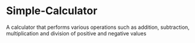 # Simple-Calculator
A calculator that performs various operations such as addition, subtraction, multiplication and division of positive and negative values

